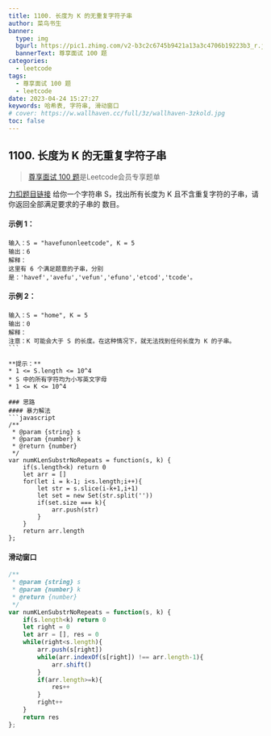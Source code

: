 ```yaml
---
title: 1100. 长度为 K 的无重复字符子串
author: 菜鸟书生
banner:
  type: img
  bgurl: https://pic1.zhimg.com/v2-b3c2c6745b9421a13a3c4706b19223b3_r.jpg
  bannerText: 尊享面试 100 题
categories:
  - leetcode
tags:
  - 尊享面试 100 题
  - leetcode
date: 2023-04-24 15:27:27
keywords: 哈希表, 字符串, 滑动窗口
# cover: https://w.wallhaven.cc/full/3z/wallhaven-3zkold.jpg
toc: false
---
```


## 1100. 长度为 K 的无重复字符子串
> [尊享面试 100 题](https://dwmorning.github.io/leetcodeVipInterview)是Leetcode会员专享题单

[力扣题目链接](https://leetcode.cn/problems/find-k-length-substrings-with-no-repeated-characters/?envType=study-plan-v2&id=premium-algo-100)
给你一个字符串 S，找出所有长度为 K 且不含重复字符的子串，请你返回全部满足要求的子串的 数目。

#### **示例 1：**
```
输入：S = "havefunonleetcode", K = 5
输出：6
解释：
这里有 6 个满足题意的子串，分别是：'havef','avefu','vefun','efuno','etcod','tcode'。
```
#### **示例 2：**
```
输入：S = "home", K = 5
输出：0
解释：
注意：K 可能会大于 S 的长度。在这种情况下，就无法找到任何长度为 K 的子串。
``` 

**提示：**
* 1 <= S.length <= 10^4
* S 中的所有字符均为小写英文字母
* 1 <= K <= 10^4

### 思路
#### 暴力解法
```javascript
/**
 * @param {string} s
 * @param {number} k
 * @return {number}
 */
var numKLenSubstrNoRepeats = function(s, k) {
    if(s.length<k) return 0
    let arr = []
    for(let i = k-1; i<s.length;i++){
        let str = s.slice(i-k+1,i+1)
        let set = new Set(str.split(''))
        if(set.size === k){
            arr.push(str)
        }
    }
    return arr.length
};
```
#### 滑动窗口
```javascript
/**
 * @param {string} s
 * @param {number} k
 * @return {number}
 */
var numKLenSubstrNoRepeats = function(s, k) {
    if(s.length<k) return 0
    let right = 0
    let arr = [], res = 0
    while(right<s.length){
        arr.push(s[right])
        while(arr.indexOf(s[right]) !== arr.length-1){
            arr.shift()
        }
        if(arr.length>=k){
            res++
        }
        right++
    }
    return res
};
```